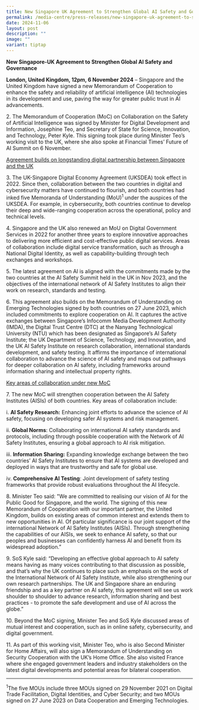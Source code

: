 ```yaml
---
title: New Singapore UK Agreement to Strengthen Global AI Safety and Governance
permalink: /media-centre/press-releases/new-singapore-uk-agreement-to-strengthen-global-ai-safety-governance/
date: 2024-11-06
layout: post
description: ""
image: ""
variant: tiptap
---
```

<p><strong>New Singapore-UK Agreement to Strengthen Global AI Safety and Governance</strong>
</p>
<p><strong>London, United Kingdom, 12pm, 6 November 2024</strong> – Singapore
and the United Kingdom have signed a new Memorandum of Cooperation to enhance
the safety and reliability of artificial intelligence (AI) technologies
in its development and use, paving the way for greater public trust in
AI advancements.</p>
<p>2. The Memorandum of Cooperation (MoC) on Collaboration on the Safety
of Artificial Intelligence was signed by Minister for Digital Development
and Information, Josephine Teo, and Secretary of State for Science, Innovation,
and Technology, Peter Kyle. This signing took place during Minister Teo’s
working visit to the UK, where she also spoke at Financial Times’ Future
of AI Summit on 6 November.</p>
<p><u>Agreement builds on longstanding digital partnership between Singapore and the UK</u>
</p>
<p>3. The UK-Singapore Digital Economy Agreement (UKSDEA) took effect in
2022. Since then, collaboration between the two countries in digital and
cybersecurity matters have continued to flourish, and both countries had
inked five Memoranda of Understanding (MoU)<sup>1 </sup>under the auspices
of the UKSDEA. For example, in cybersecurity, both countries continue to
develop their deep and wide-ranging cooperation across the operational,
policy and technical levels.</p>
<p>4. Singapore and the UK also renewed an MoU on Digital Government Services
in 2022 for another three years to explore innovative approaches to delivering
more efficient and cost-effective public digital services. Areas of collaboration
include digital service transformation, such as through a National Digital
Identity, as well as capability-building through tech exchanges and workshops.</p>
<p>5. The latest agreement on AI is aligned with the commitments made by
the two countries at the AI Safety Summit held in the UK in Nov 2023, and
the objectives of the international network of AI Safety Institutes to
align their work on research, standards and testing.</p>
<p>6. This agreement also builds on the Memorandum of Understanding on Emerging
Technologies signed by both countries on 27 June 2023, which included commitments
to explore cooperation on AI. It captures the active exchanges between
Singapore’s Infocomm Media Development Authority (IMDA), the Digital Trust
Centre (DTC) at the Nanyang Technological University (NTU) which has been
designated as Singapore’s AI Safety Institute; the UK Department of Science,
Technology, and Innovation, and the UK AI Safety Institute on research
collaboration, international standards development, and safety testing.
It affirms the importance of international collaboration to advance the
science of AI safety and maps out pathways for deeper collaboration on
AI safety, including frameworks around information sharing and intellectual
property rights.</p>
<p><u>Key areas of collaboration under new MoC</u>
</p>
<p>7. The new MoC will strengthen cooperation between the AI Safety Institutes
(AISIs) of both countries. Key areas of collaboration include:</p>
<p>i. <strong>AI Safety Research:</strong> Enhancing joint efforts to advance
the science of AI safety, focusing on developing safer AI systems and risk
management.</p>
<p>ii. <strong>Global Norms</strong>: Collaborating on international AI safety
standards and protocols, including through possible cooperation with the
Network of AI Safety Institutes, ensuring a global approach to AI risk
mitigation.</p>
<p>iii. <strong>Information Sharing:</strong> Expanding knowledge exchange
between the two countries’ AI Safety Institutes to ensure that AI systems
are developed and deployed in ways that are trustworthy and safe for global
use.</p>
<p>iv. <strong>Comprehensive AI Testing</strong>: Joint development of safety
testing frameworks that provide robust evaluations throughout the AI lifecycle.</p>
<p>8. Minister Teo said: "We are committed to realising our vision of AI
for the Public Good for Singapore, and the world. The signing of this new
Memorandum of Cooperation with our important partner, the United Kingdom,
builds on existing areas of common interest and extends them to new opportunities
in AI. Of particular significance is our joint support of the international
Network of AI Safety Institutes (AISIs). Through strengthening the capabilities
of our AISIs, we seek to enhance AI safety, so that our peoples and businesses
can confidently harness AI and benefit from its widespread adoption.”</p>
<p>9. SoS Kyle said: “Developing an effective global approach to AI safety
means having as many voices contributing to that discussion as possible,
and that’s why the UK continues to place such an emphasis on the work of
the International Network of AI Safety Institute, while also strengthening
our own research partnerships. The UK and Singapore share an enduring friendship
and as a key partner on AI safety, this agreement will see us work shoulder
to shoulder to advance research, information sharing and best practices
- to promote the safe development and use of AI across the globe.”</p>
<p>10. Beyond the MoC signing, Minister Teo and SoS Kyle discussed areas
of mutual interest and cooperation, such as in online safety, cybersecurity,
and digital government.</p>
<p>11. As part of this working visit, Minister Teo, who is also Second Minister
for Home Affairs, will also sign a Memorandum of Understanding on Security
Cooperation with the UK’s Home Office. She also visited France where she
engaged government leaders and industry stakeholders on the latest digital
developments and potential areas for bilateral cooperation.
<br>
</p>
<hr>
<p><sup>1</sup>The five MOUs include three MOUs signed on 29 November 2021
on Digital Trade Facilitation, Digital Identities, and Cyber Security;
and two MOUs signed on 27 June 2023 on Data Cooperation and Emerging Technologies.</p>